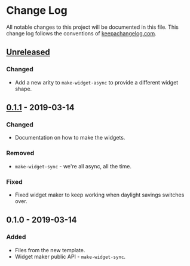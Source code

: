 # Change Log
All notable changes to this project will be documented in this file. This change log follows the conventions of [keepachangelog.com](http://keepachangelog.com/).

## [Unreleased]
### Changed
- Add a new arity to `make-widget-async` to provide a different widget shape.

## [0.1.1] - 2019-03-14
### Changed
- Documentation on how to make the widgets.

### Removed
- `make-widget-sync` - we're all async, all the time.

### Fixed
- Fixed widget maker to keep working when daylight savings switches over.

## 0.1.0 - 2019-03-14
### Added
- Files from the new template.
- Widget maker public API - `make-widget-sync`.

[Unreleased]: https://github.com/your-name/volcanoes/compare/0.1.1...HEAD
[0.1.1]: https://github.com/your-name/volcanoes/compare/0.1.0...0.1.1

